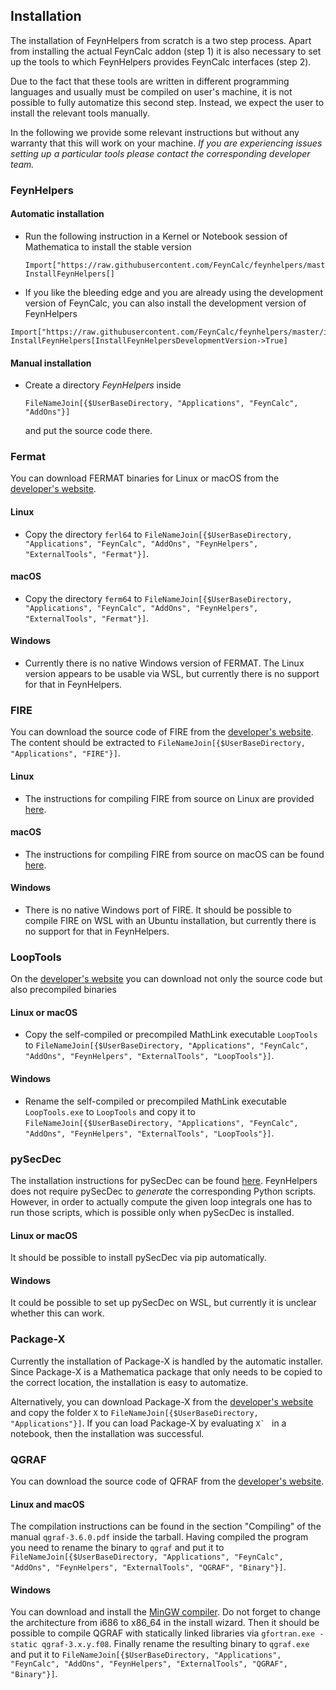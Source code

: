 ## Installation

The installation of FeynHelpers from scratch is a two step process. Apart from
installing the actual FeynCalc addon (step 1) it is also necessary to set up
the tools to which FeynHelpers provides FeynCalc interfaces (step 2). 

Due to the fact that these tools are written in different programming languages 
and usually must be compiled on user's machine, it is not possible to fully 
automatize this second step. Instead, we expect the user to install the relevant tools
manually.

In the following we provide some relevant instructions but without any warranty
that this will work on your machine. *If you are experiencing issues setting up
a particular tools please contact the corresponding developer team.*

### FeynHelpers

#### Automatic installation

* Run the following instruction in a Kernel or Notebook session of Mathematica to install the stable version


    ```
    Import["https://raw.githubusercontent.com/FeynCalc/feynhelpers/master/install.m"]
    InstallFeynHelpers[]
    ```

* If you like the bleeding edge and you are already using the development version of FeynCalc, you can also install the development version of FeynHelpers

```
Import["https://raw.githubusercontent.com/FeynCalc/feynhelpers/master/install.m"]
InstallFeynHelpers[InstallFeynHelpersDevelopmentVersion->True]
```


#### Manual installation

* Create a directory _FeynHelpers_ inside

	```
	FileNameJoin[{$UserBaseDirectory, "Applications", "FeynCalc", "AddOns"}]
	```

	and put the source code there.

### Fermat

You can download FERMAT binaries for Linux or macOS from the [developer's website](https://home.bway.net/lewis/zip.html).

#### Linux

* Copy the directory `ferl64` to `FileNameJoin[{$UserBaseDirectory, "Applications", "FeynCalc", "AddOns", "FeynHelpers", "ExternalTools", "Fermat"}]`.

#### macOS

* Copy the directory `ferm64` to `FileNameJoin[{$UserBaseDirectory, "Applications", "FeynCalc", "AddOns", "FeynHelpers", "ExternalTools", "Fermat"}]`.

#### Windows

* Currently there is no native Windows version of FERMAT. The Linux version appears to be usable via WSL, but currently there is no support for that in FeynHelpers.

### FIRE

You can download the source code of FIRE from the [developer's website](https://bitbucket.org/feynmanIntegrals/fire). The content should be extracted to `FileNameJoin[{$UserBaseDirectory, "Applications", "FIRE"}]`.

#### Linux

* The instructions for compiling FIRE from source on Linux are provided [here](https://bitbucket.org/feynmanIntegrals/fire/src/master/README.md).

#### macOS

* The instructions for compiling FIRE from source on macOS can be found [here](https://bitbucket.org/feynmanIntegrals/fire/issues/10/issue-of-the-installation-on-macos).

#### Windows

* There is no native Windows port of FIRE. It should be possible to compile FIRE on WSL with an Ubuntu installation, but currently there is no support for that in FeynHelpers.


### LoopTools

On the [developer's website](http://www.feynarts.de/looptools/) you can download not only the source code but also precompiled binaries

#### Linux or macOS

* Copy the self-compiled or precompiled MathLink executable `LoopTools`  to `FileNameJoin[{$UserBaseDirectory, "Applications", "FeynCalc", "AddOns", "FeynHelpers", "ExternalTools", "LoopTools"}]`.

#### Windows

* Rename the self-compiled or precompiled MathLink executable `LoopTools.exe` to `LoopTools` and copy it to `FileNameJoin[{$UserBaseDirectory, "Applications", "FeynCalc", "AddOns", "FeynHelpers", "ExternalTools", "LoopTools"}]`.

### pySecDec

The installation instructions for pySecDec can be found [here](https://secdec.readthedocs.io/en/stable/installation.html#download-the-program-and-install). FeynHelpers
does not require pySecDec to _generate_ the corresponding Python scripts. However, in order to actually compute the given loop integrals one has to run those scripts, which is possible only when pySecDec is installed.

#### Linux or macOS

It should be possible to install pySecDec via pip automatically.

#### Windows

It could be possible to set up pySecDec on WSL, but currently it is unclear whether this can work.

### Package-X

Currently the installation of Package-X is handled by the automatic installer. Since Package-X is a Mathematica package that only needs
to be copied to the correct location, the installation is easy to automatize.

Alternatively, you can download Package-X from the [developer's website](https://packagex.hepforge.org/) and copy the folder `X` to `FileNameJoin[{$UserBaseDirectory, "Applications"}]`. If you can load Package-X by evaluating ``X` `` in a notebook, then the installation was successful.

### QGRAF

You can download the source code of QFRAF from the [developer's website](http://cfif.ist.utl.pt/~paulo/qgraf.html).

#### Linux and macOS

The compilation instructions can be found in the section "Compiling" of the manual `qgraf-3.6.0.pdf` inside the tarball. Having compiled the program you need to rename the binary to `qgraf` and put it to `FileNameJoin[{$UserBaseDirectory, "Applications", "FeynCalc", "AddOns", "FeynHelpers", "ExternalTools", "QGRAF", "Binary"}]`.

#### Windows

You can download and install the [MinGW compiler](https://sourceforge.net/projects/mingw-w64/files/mingw-w64). Do not forget to change the architecture from i686 to x86_64 in the install
wizard. Then it should be possible to compile QGRAF with statically linked libraries via `gfortran.exe -static qgraf-3.x.y.f08`. Finally rename the resulting binary to `qgraf.exe` and put it to `FileNameJoin[{$UserBaseDirectory, "Applications", "FeynCalc", "AddOns", "FeynHelpers", "ExternalTools", "QGRAF", "Binary"}]`.




